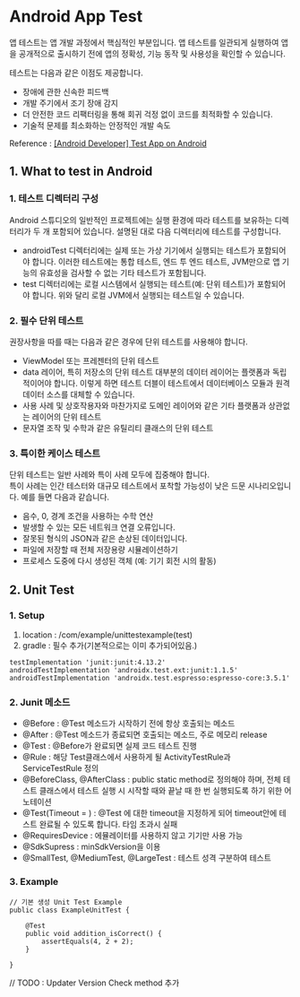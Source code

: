 # Android App Test

앱 테스트는 앱 개발 과정에서 핵심적인 부분입니다. 앱 테스트를 일관되게 실행하여 앱을 공개적으로 출시하기 전에 앱의 정확성, 기능 동작 및 사용성을 확인할 수 있습니다.

테스트는 다음과 같은 이점도 제공합니다.

* 장애에 관한 신속한 피드백
* 개발 주기에서 조기 장애 감지
* 더 안전한 코드 리팩터링을 통해 회귀 걱정 없이 코드를 최적화할 수 있습니다.
* 기술적 문제를 최소화하는 안정적인 개발 속도

Reference : [[Android Developer] Test App on Android](https://developer.android.com/training/testing)

## 1. What to test in Android

### 1. 테스트 디렉터리 구성

Android 스튜디오의 일반적인 프로젝트에는 실행 환경에 따라 테스트를 보유하는 디렉터리가 두 개 포함되어 있습니다. 설명된 대로 다음 디렉터리에 테스트를 구성합니다.

- androidTest 디렉터리에는 실제 또는 가상 기기에서 실행되는 테스트가 포함되어야 합니다. 이러한 테스트에는 통합 테스트, 엔드 투 엔드 테스트, JVM만으로 앱 기능의 유효성을 검사할 수 없는 기타 테스트가 포함됩니다.
- test 디렉터리에는 로컬 시스템에서 실행되는 테스트(예: 단위 테스트)가 포함되어야 합니다. 위와 달리 로컬 JVM에서 실행되는 테스트일 수 있습니다.

### 2. 필수 단위 테스트

권장사항을 따를 때는 다음과 같은 경우에 단위 테스트를 사용해야 합니다.

- ViewModel 또는 프레젠터의 단위 테스트
- data 레이어, 특히 저장소의 단위 테스트 대부분의 데이터 레이어는 플랫폼과 독립적이어야 합니다. 이렇게 하면 테스트 더블이 테스트에서 데이터베이스 모듈과 원격 데이터 소스를 대체할 수 있습니다.
- 사용 사례 및 상호작용자와 마찬가지로 도메인 레이어와 같은 기타 플랫폼과 상관없는 레이어의 단위 테스트
- 문자열 조작 및 수학과 같은 유틸리티 클래스의 단위 테스트

### 3. 특이한 케이스 테스트

단위 테스트는 일반 사례와 특이 사례 모두에 집중해야 합니다.  
특이 사례는 인간 테스터와 대규모 테스트에서 포착할 가능성이 낮은 드문 시나리오입니다. 예를 들면 다음과 같습니다.

- 음수, 0, 경계 조건을 사용하는 수학 연산
- 발생할 수 있는 모든 네트워크 연결 오류입니다.
- 잘못된 형식의 JSON과 같은 손상된 데이터입니다.
- 파일에 저장할 때 전체 저장용량 시뮬레이션하기
- 프로세스 도중에 다시 생성된 객체 (예: 기기 회전 시의 활동)

## 2. Unit Test
### 1. Setup
1. location : /com/example/unittestexample(test)
2. gradle : 필수 추가(기본적으로는 이미 추가되어있음.)
```
testImplementation 'junit:junit:4.13.2'
androidTestImplementation 'androidx.test.ext:junit:1.1.5'
androidTestImplementation 'androidx.test.espresso:espresso-core:3.5.1'
```
### 2. Junit 메소드
- @Before : @Test 메소드가 시작하기 전에 항상 호출되는 메소드
- @After : @Test 메소드가 종료되면 호출되는 메소드, 주로 메모리 release
- @Test : @Before가 완료되면 실제 코드 테스트 진행
- @Rule : 해당 Test클래스에서 사용하게 될 ActivityTestRule과 ServiceTestRule 정의
- @BeforeClass, @AfterClass : public static method로 정의해야 하며, 전체 테스트 클래스에서 테스트 실행 시 시작할 때와 끝날 때 한 번 실행되도록 하기 위한 어노테이션
- @Test(Timeout = ) : @Test 에 대한 timeout을 지정하게 되어 timeout안에 테스트 완료될 수 있도록 합니다. 타임 초과시 실패
- @RequiresDevice : 에뮬레이터를 사용하지 않고 기기만 사용 가능
- @SdkSupress : minSdkVersion을 이용
- @SmallTest, @MediumTest, @LargeTest : 테스트 성격 구분하여 테스트

### 3. Example
```
// 기본 생성 Unit Test Example
public class ExampleUnitTest {

    @Test
    public void addition_isCorrect() {
        assertEquals(4, 2 + 2);
    }

}
```

// TODO : Updater Version Check method 추가 
